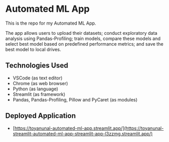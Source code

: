 # Automated ML App
This is the repo for my Automated ML App.

The app allows users to upload their datasets; conduct exploratory data analysis using Pandas-Profiling; train models, compare these models and select best model based on predefined performance metrics; and save the best model to local drives.

## Technologies Used
<ul>
<li>VSCode (as text editor)</li>
<li>Chrome (as web browser)</li>
<li>Python (as language)</li>
<li>Streamlit (as framework)</li>
<li>Pandas, Pandas-Profiling, Pillow and PyCaret (as modules)</li>
</ul>

## Deployed Application
* [https://toyanunal-automated-ml-app.streamlit.app/](https://toyanunal-streamlit-automated-ml-app-streamlit-app-l3zzmg.streamlit.app/)

